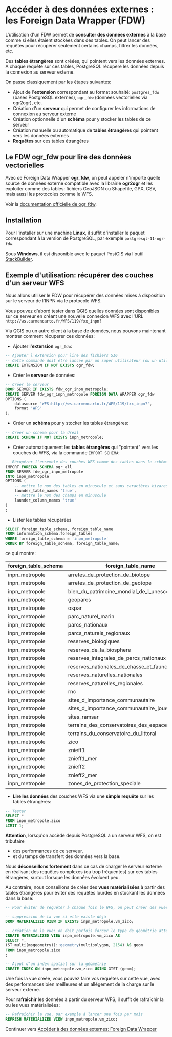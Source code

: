 # Accéder à des données externes : les Foreign Data Wrapper (FDW)

L'utilisation d'un FDW permet de **consulter des données externes** à la base comme si elles étaient stockées dans des tables. On peut lancer des requêtes pour récupérer seulement certains champs, filtrer les données, etc.

Des **tables étrangères** sont créées, qui pointent vers les données externes. A chaque requête sur ces tables, PostgreSQL récupère les données depuis la connexion au serveur externe.

On passe classiquement par les étapes suivantes:

* Ajout de l'**extension** correspondant au format souhaité: `postgres_fdw` (bases PostgreSQL externes), `ogr_fdw` (données vectorielles via ogr2ogr), etc.
* Création d'un **serveur** qui permet de configurer les informations de connexion au serveur externe
* Création optionnelle d'un **schéma** pour y stocker les tables de ce serveur
* Création manuelle ou automatique de **tables étrangères** qui pointent vers les données externes
* **Requêtes** sur ces tables étrangères


## Le FDW ogr_fdw pour lire des données vectorielles

Avec ce Foreign Data Wrapper **ogr_fdw**, on peut appeler n'importe quelle source de données externe compatible avec la librairie **ogr2ogr** et les exploiter comme des tables: fichiers GeoJSON ou Shapefile, GPX, CSV, mais aussi les protocoles comme le WFS.

Voir la [documentation officielle de ogr_fdw](https://github.com/pramsey/pgsql-ogr-fdw). 

## Installation

Pour l'installer sur une machine **Linux**, il suffit d'installer le paquet correspondant à la version de PostgreSQL, par exemple `postgresql-11-ogr-fdw`. 

Sous **Windows**, il est disponible avec le paquet PostGIS via l'outil [StackBuilder](https://www.postgresql.org/download/windows/).

## Exemple d'utilisation: récupérer des couches d'un serveur WFS

Nous allons utiliser le FDW pour récupérer des données mises à disposition sur le serveur de l'INPN via le protocole WFS.

Vous pouvez d'abord tester dans QGIS quelles données sont disponibles sur ce serveur en créant une nouvelle connexion WFS avec l'URL `http://ws.carmencarto.fr/WFS/119/fxx_inpn?`

Via QGIS ou un autre client à la base de données, nous pouvons maintenant montrer comment récuperer ces données:

* Ajouter l'**extension** `ogr_fdw`:

```sql
-- Ajouter l'extension pour lire des fichiers SIG
-- Cette commande doit être lancée par un super utilisateur (ou un utilisateur ayant le droit de le faire)
CREATE EXTENSION IF NOT EXISTS ogr_fdw;
```

* Créer le **serveur** de données:

```sql
-- Créer le serveur
DROP SERVER IF EXISTS fdw_ogr_inpn_metropole;
CREATE SERVER fdw_ogr_inpn_metropole FOREIGN DATA WRAPPER ogr_fdw
OPTIONS (
    datasource 'WFS:http://ws.carmencarto.fr/WFS/119/fxx_inpn?',
    format 'WFS'
);
```

* Créer un **schéma** pour y stocker les tables étrangères:

```sql
-- Créer un schéma pour la dreal
CREATE SCHEMA IF NOT EXISTS inpn_metropole;
```

* Créer automatiquement les **tables étrangères** qui "pointent" vers les couches du WFS, via la commande `IMPORT SCHEMA`:

```sql
-- Récupérer l'ensemble des couches WFS comme des tables dans le schéma ref_dreal
IMPORT FOREIGN SCHEMA ogr_all
FROM SERVER fdw_ogr_inpn_metropole
INTO inpn_metropole
OPTIONS (
    -- mettre le nom des tables en minuscule et sans caractères bizares
    launder_table_names 'true',
    -- mettre le nom des champs en minuscule
    launder_column_names 'true'
)
;
```

* Lister les tables récupérées

```sql
SELECT foreign_table_schema, foreign_table_name
FROM information_schema.foreign_tables
WHERE foreign_table_schema = 'inpn_metropole'
ORDER BY foreign_table_schema, foreign_table_name;
```

ce qui montre:

| foreign_table_schema | foreign_table_name                               |
|----------------------|--------------------------------------------------|
| inpn_metropole       | arretes_de_protection_de_biotope                 |
| inpn_metropole       | arretes_de_protection_de_geotope                 |
| inpn_metropole       | bien_du_patrimoine_mondial_de_l_unesco           |
| inpn_metropole       | geoparcs                                         |
| inpn_metropole       | ospar                                            |
| inpn_metropole       | parc_naturel_marin                               |
| inpn_metropole       | parcs_nationaux                                  |
| inpn_metropole       | parcs_naturels_regionaux                         |
| inpn_metropole       | reserves_biologiques                             |
| inpn_metropole       | reserves_de_la_biosphere                         |
| inpn_metropole       | reserves_integrales_de_parcs_nationaux           |
| inpn_metropole       | reserves_nationales_de_chasse_et_faune_sauvage   |
| inpn_metropole       | reserves_naturelles_nationales                   |
| inpn_metropole       | reserves_naturelles_regionales                   |
| inpn_metropole       | rnc                                              |
| inpn_metropole       | sites_d_importance_communautaire                 |
| inpn_metropole       | sites_d_importance_communautaire_joue__zsc_sic_  |
| inpn_metropole       | sites_ramsar                                     |
| inpn_metropole       | terrains_des_conservatoires_des_espaces_naturels |
| inpn_metropole       | terrains_du_conservatoire_du_littoral            |
| inpn_metropole       | zico                                             |
| inpn_metropole       | znieff1                                          |
| inpn_metropole       | znieff1_mer                                      |
| inpn_metropole       | znieff2                                          |
| inpn_metropole       | znieff2_mer                                      |
| inpn_metropole       | zones_de_protection_speciale                     |


* **Lire les données** des couches WFS via une **simple requête** sur les tables étrangères:

```sql
-- Tester
SELECT *
FROM inpn_metropole.zico
LIMIT 1;
```

**Attention**, lorsqu'on accède depuis PostgreSQL à un serveur WFS, on est tributaire 

* des performances de ce serveur, 
* et du temps de transfert des données vers la base.

Nous **déconseillons fortement** dans ce cas de charger le serveur externe en réalisant des requêtes complexes (ou trop fréquentes) sur ces tables étrangères, surtout lorsque les données évoluent peu.

Au contraire, nous conseillons de créer des **vues matérialisées** à partir des tables étrangères pour éviter des requêtes lourdes en stockant les données dans la base:

```sql
-- Pour éviter de requêter à chaque fois le WFS, on peut créer des vues matérialisées

-- suppression de la vue si elle existe déjà
DROP MATERIALIZED VIEW IF EXISTS inpn_metropole.vm_zico;

-- création de la vue: on doit parfois forcer le type de géométrie attendue
CREATE MATERIALIZED VIEW inpn_metropole.vm_zico AS
SELECT *, 
(ST_multi(msgeometry))::geometry(multipolygon, 2154) AS geom
FROM inpn_metropole.zico
;

-- Ajout d'un index spatial sur la géométrie
CREATE INDEX ON inpn_metropole.vm_zico USING GIST (geom);
```

Une fois la vue créée, vous pouvez faire vos requêtes sur cette vue, avec des performances bien meilleures et un allègement de la charge sur le serveur externe.

Pour **rafraîchir** les données à partir du serveur WFS, il suffit de rafraîchir la ou les vues matérialisées:

```sql
-- Rafraîchir la vue, par exemple à lancer une fois par mois
REFRESH MATERIALIZED VIEW inpn_metropole.vm_zico;
```

Continuer vers [Accéder à des données externes: Foreign Data Wrapper](./tutoriel.md)
